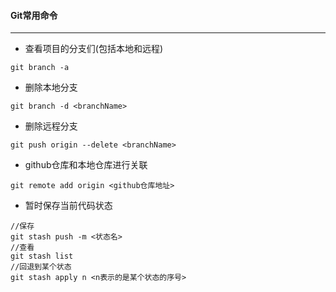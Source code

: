 #### Git常用命令
------
- 查看项目的分支们(包括本地和远程)
```shell script
git branch -a
```
- 删除本地分支
```shell script
git branch -d <branchName>
```
- 删除远程分支
```shell script
git push origin --delete <branchName>
```
- github仓库和本地仓库进行关联
```shell script
git remote add origin <github仓库地址>
```

- 暂时保存当前代码状态

```shell script
//保存
git stash push -m <状态名>
//查看
git stash list
//回退到某个状态
git stash apply n <n表示的是某个状态的序号>
```



